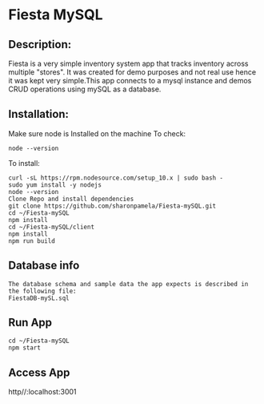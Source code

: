 # Fiesta MySQL

## Description:
Fiesta is a very simple inventory system app that tracks inventory across multiple "stores". It was created for demo purposes and not real use hence it was kept very simple.This app connects to a mysql instance and demos CRUD operations using mySQL as a database.

## Installation:
Make sure node is Installed on the machine
To check:
```
node --version
```
To install:
```
curl -sL https://rpm.nodesource.com/setup_10.x | sudo bash -
sudo yum install -y nodejs
node --version
Clone Repo and install dependencies
git clone https://github.com/sharonpamela/Fiesta-mySQL.git
cd ~/Fiesta-mySQL
npm install
cd ~/Fiesta-mySQL/client
npm install
npm run build
```
## Database info
```
The database schema and sample data the app expects is described in the following file:
FiestaDB-mySL.sql
```
## Run App
```
cd ~/Fiesta-mySQL
npm start
```

## Access App
http//:localhost:3001
